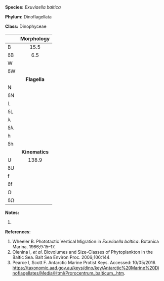 **Species:** *Exuviaella baltica*

**Phylum:** Dinoflagellata

**Class:** Dinophyceae

|    | **Morphology** |
|:-- | :------------: |
| B  | 15.5 |
| δB | 6.5 |
| W  |  |
| δW |  |
|    | **Flagella** |
| N  |  |
| δN |  |
| L  |  |
| δL |  |
| λ  |  |
| δλ |  |
| h  |  |
| δh |  |
|    | **Kinematics** |
| U  | 138.9 |
| δU |  |
| f  |  |
| δf |  |
| Ω  |  |
| δΩ |  |

**Notes:**

1.

**References:**

1. Wheeler B.  Phototactic Vertical Migration in *Exuviaella baltica*.  Botanica Marina. 1966;9:15–17.
1. Olenina I, *et al*.  Biovolumes and Size-Classes of Phytoplankton in the Baltic Sea.  Balt Sea Environ Proc. 2006;106:144.
1. Pearce I, Scott F. Antarctic Marine Protist Keys. Accessed: 10/05/2016. https://taxonomic.aad.gov.au/keys/dino/key/Antarctic%20Marine%20Dinoflagellates/Media/Html/Prorocentrum_balticum_.htm.
